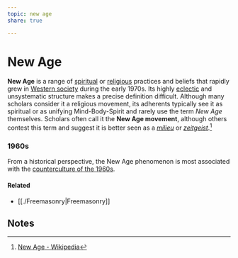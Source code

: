 ```yaml
---
topic: new age
share: true

---
```



# New Age



**New Age** is a range of [spiritual](https://en.wikipedia.org/wiki/Spirituality "Spirituality") or [religious](https://en.wikipedia.org/wiki/Religion "Religion") practices and beliefs that rapidly grew in [Western society](https://en.wikipedia.org/wiki/Western_world "Western world") during the early 1970s. Its highly [eclectic](https://en.wikipedia.org/wiki/Eclecticism "Eclecticism") and unsystematic structure makes a precise definition difficult. Although many scholars consider it a religious movement, its adherents typically see it as spiritual or as unifying Mind-Body-Spirit and rarely use the term _New Age_ themselves. Scholars often call it the **New Age movement**, although others contest this term and suggest it is better seen as a [_milieu_](https://en.wikipedia.org/wiki/Social_environment "Social environment") or _[zeitgeist](https://en.wikipedia.org/wiki/Zeitgeist "Zeitgeist")_.[^1]

### 1960s

From a historical perspective, the New Age phenomenon is most associated with the [counterculture of the 1960s](https://en.wikipedia.org/wiki/Counterculture_of_the_1960s "Counterculture of the 1960s").



#### Related

- [[./Freemasonry|Freemasonry]] 



## Notes
 













[^1]: [New Age - Wikipedia](https://en.wikipedia.org/wiki/New_Age)